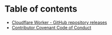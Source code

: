 # Table of contents

* [Cloudflare Worker - GitHub repository releases](README.md)
* [Contributor Covenant Code of Conduct](code_of_conduct.md)

